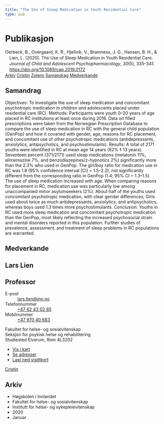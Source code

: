 ```yaml
---
title: "The Use of Sleep Medication in Youth Residential Care"
type: pub
---
```

<h1>Publikasjon</h1>
<article id="csl-bib-container-GFLW3ZNE" class="csl-bib-container">
  <div class="csl-bib-body" style="line-height: 1.35; padding-left: 1em; text-indent:-1em;">
  <div class="csl-entry">Oerbeck, B., Overgaard, K. R., Hjellvik, V., Bramness, J. G., Hansen, B. H., &amp; Lien, L. (2020). The Use of Sleep Medication in Youth Residential Care. <i>Journal of Child and Adolescent Psychopharmacology</i>, <i>30</i>(5), 335&#x2013;341. <a href="https://doi.org/10.1089/cap.2019.0172">https://doi.org/10.1089/cap.2019.0172</a></div>
</div>
  <div class="csl-bib-buttons">
    <a href="#taxonomy-article-GFLW3ZNE" class="csl-bib-button">Arkiv</a>
    <a href="https://app.cristin.no/results/show.jsf?id=1786542" alt="Cristin URL" class="csl-bib-button">Cristin</a>
    <a href="http://zotero.org/groups/5022929/items/GFLW3ZNE" alt="Zotero URL" class="csl-bib-button">Zotero</a>
    <a href="#abstract-article-GFLW3ZNE" class="csl-bib-button">Samandrag</a>
    <a href="#contributors-article-GFLW3ZNE" class="csl-bib-button">Medverkande</a>
  </div>
  <div id="csl-bib-meta-container-GFLW3ZNE"></div>
</article>
<div id="csl-bib-meta-GFLW3ZNE" class="csl-bib-meta">
  <article id="abstract-article-GFLW3ZNE" class="abstract-article">
    <h1>Samandrag</h1>
    Objectives: To investigate the use of sleep medication and concomitant psychotropic medication in children and adolescents placed under residential care (RC). 
Methods: Participants were youth 0–20 years of age placed in RC institutions at least once during 2016. Data on filled 
prescriptions were taken from the Norwegian Prescription Database to compare the use of sleep medication in RC with the general child population (GenPop) and how it covaried with gender, age, reasons for RC placement, and concomitant use of other psychotropic medications (antidepressants, anxiolytics, antipsychotics, and psychostimulants). 
Results: A total of 2171 youths were identified in RC at mean age 14 years (82% ‡ 13 years). Seventeen percent (371/2171) 
used sleep medications (melatonin 11%, alimemazine 7%, and benzodiazepines/z-hypnotics 2%) significantly more than the 
2.3% who used in GenPop. The girl/boy ratio for medication use in RC was 1.8 (95% confidence interval [CI] = 1.5–2.2), not significantly different from the corresponding ratio in GenPop (1.4; 95% CI = 1.3–1.5). The use of sleep medication increased with age. When comparing reasons for placement in RC, medication use was particularly low among unaccompanied minor asylumseekers (2%). About half of the youths used concomitant psychotropic medication, with clear gender differences; Girls used about twice as much antidepressants, anxiolytics, and antipsychotics, whereas boys used 1.3 times more psychostimulants. 
Conclusion: Youths in RC used more sleep medication and concomitant psychotropic medication than the GenPop, most 
likely reflecting the increased psychosocial strain and mental disorders reported in this population. Further studies of prevalence, assessment, and treatment of sleep problems in RC populations are warranted.
  </article>
  <article id="contributors-article-GFLW3ZNE" class="contributors-article">
    <h1>Medverkande</h1>
    <div class="personas">
<div class="vrtx-hinn-person-card">
<div class="photo">
<i class="lar la-user-circle missing-person"></i>
</div>
<div class="info">
<hgroup><h1>Lars Lien</h1>
<h2>Professor</h2>
</hgroup><dl>
<dt>E-post</dt>
<dd>
<a href="mailto:lars.lien@inn.no">lars.lien@inn.no</a>
</dd>
<dt>Telefonnummer</dt>
<dd><a href="tel:+4762430285">
+47 62 43 02 85
</a></dd>
<dt>Mobilnummer</dt>
<dd><a href="tel:+4797040683">
+47 970 40 683
</a></dd>
</dl>
<p>
Fakultet for helse- og sosialvitenskap<br>
Seksjon for psykisk helse og rehabilitering<br>
Studiested Elverum,
Rom 4L3202
</p>
<ul class="vrtx-hinn-links">
<li><a href="https://www.google.com/maps?q=60.88177,11.53669">Vis i kart</a></li>
<li><a href="https://www.inn.no/finn-en-ansatt/lars-lien.html#vrtx-hinn-addresses">Se adresser</a></li>
<li><a href="https://www.inn.no/finn-en-ansatt/lars-lien.html?vrtx=vcf">Last ned visittkort</a></li>
</ul>
</div>
</div>
<a href="https://app.cristin.no/persons/show.jsf?id=14287" alt="Cristin URL" class="personas-cristin">Cristin</a>
</div>
  </article>
  <article id="taxonomy-article-GFLW3ZNE" class="taxonomy-article">
    <h1>Arkiv</h1>
    <ul>
      <li>Høgskolen i Innlandet</li>
      <li>Fakultet for helse- og sosialvitenskap</li>
      <li>Institutt for helse- og sykepleievitenskap</li>
      <li>2020</li>
      <li>Januar</li>
    </ul>
  </article>
</div>
